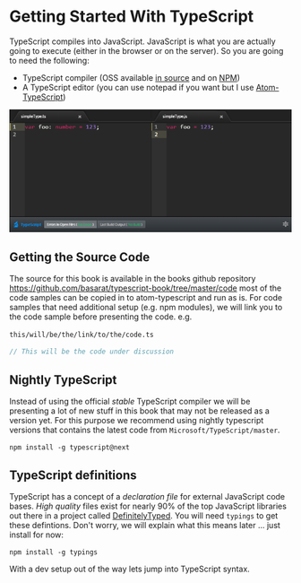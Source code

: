 # Getting Started With TypeScript

TypeScript compiles into JavaScript. JavaScript is what you are actually going to execute (either in the browser or on the server). So you are going to need the following:

* TypeScript compiler (OSS available [in source](https://github.com/Microsoft/TypeScript/) and on [NPM](https://www.npmjs.com/package/typescript))
* A TypeScript editor (you can use notepad if you want but I use [Atom-TypeScript](https://atom.io/packages/atom-typescript))


![](../images/atomts.png)


## Getting the Source Code
The source for this book is available in the books github repository https://github.com/basarat/typescript-book/tree/master/code most of the code samples can be copied in to atom-typescript and run as is. For code samples that need additional setup (e.g. npm modules), we will link you to the code sample before presenting the code. e.g.

`this/will/be/the/link/to/the/code.ts`
```ts
// This will be the code under discussion
```

## Nightly TypeScript
Instead of using the official *stable* TypeScript compiler we will be presenting a lot of new stuff in this book that may not be released as a version yet. For this purpose we recommend using nightly typescript versions that contains the latest code from `Microsoft/TypeScript/master`.

```
npm install -g typescript@next
```

## TypeScript definitions
TypeScript has a concept of a *declaration file* for external JavaScript code bases. *High quality* files exist for nearly 90% of the top JavaScript libraries out there in a project called [DefinitelyTyped](http://definitelytyped.org/). You will need `typings` to get these defintions. Don't worry, we will explain what this means later ... just install for now:

```
npm install -g typings
```

With a dev setup out of the way lets jump into TypeScript syntax.

